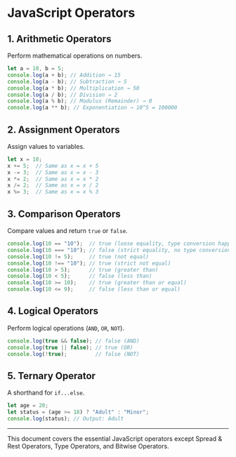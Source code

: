 # JavaScript Operators

## 1. Arithmetic Operators
Perform mathematical operations on numbers.

```js
let a = 10, b = 5;
console.log(a + b); // Addition → 15
console.log(a - b); // Subtraction → 5
console.log(a * b); // Multiplication → 50
console.log(a / b); // Division → 2
console.log(a % b); // Modulus (Remainder) → 0
console.log(a ** b); // Exponentiation → 10^5 = 100000
```

## 2. Assignment Operators
Assign values to variables.

```js
let x = 10;  
x += 5;  // Same as x = x + 5
x -= 3;  // Same as x = x - 3
x *= 2;  // Same as x = x * 2
x /= 2;  // Same as x = x / 2
x %= 3;  // Same as x = x % 3
```

## 3. Comparison Operators
Compare values and return `true` or `false`.

```js
console.log(10 == "10");  // true (loose equality, type conversion happens)
console.log(10 === "10"); // false (strict equality, no type conversion)
console.log(10 != 5);     // true (not equal)
console.log(10 !== "10"); // true (strict not equal)
console.log(10 > 5);      // true (greater than)
console.log(10 < 5);      // false (less than)
console.log(10 >= 10);    // true (greater than or equal)
console.log(10 <= 9);     // false (less than or equal)
```

## 4. Logical Operators
Perform logical operations (`AND`, `OR`, `NOT`).

```js
console.log(true && false); // false (AND)
console.log(true || false); // true (OR)
console.log(!true);         // false (NOT)
```

## 5. Ternary Operator
A shorthand for `if...else`.

```js
let age = 20;
let status = (age >= 18) ? "Adult" : "Minor";
console.log(status); // Output: Adult
```

---

This document covers the essential JavaScript operators except Spread & Rest Operators, Type Operators, and Bitwise Operators.

